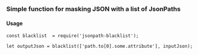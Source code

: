 ### Simple function for masking JSON with a list of JsonPaths

#### Usage
```
const blacklist  = require('jsonpath-blacklist');

let outputJson = blacklist(['path.to[0].some.attribute'], inputJson);
```